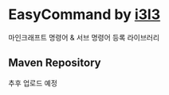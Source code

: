 # EasyCommand by [i3l3](https://github.com/i3l3)
마인크래프트 명령어 & 서브 명령어 등록 라이브러리

## Maven Repository
추후 업로드 예정